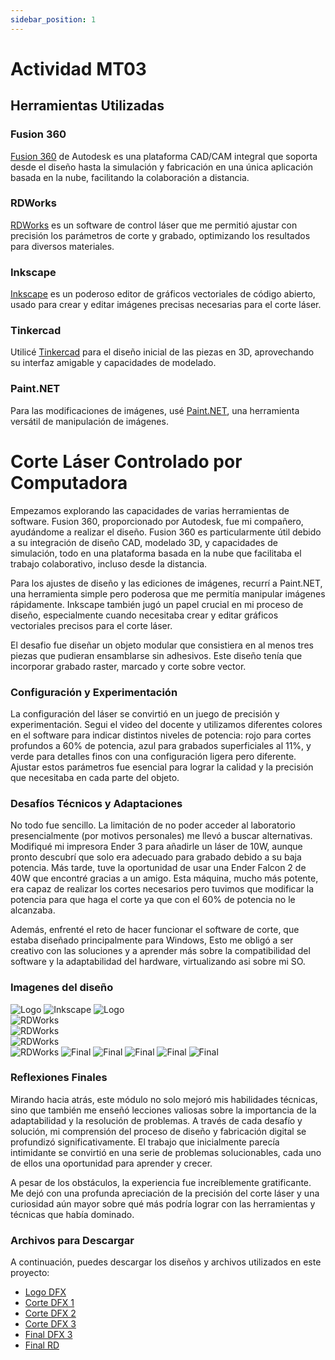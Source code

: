 ```yaml
---
sidebar_position: 1
---
```


# Actividad MT03

## Herramientas Utilizadas

### Fusion 360

[Fusion 360](https://www.autodesk.com/products/fusion-360/overview) de Autodesk es una plataforma CAD/CAM integral que soporta desde el diseño hasta la simulación y fabricación en una única aplicación basada en la nube, facilitando la colaboración a distancia.

### RDWorks

[RDWorks](https://rdworks.software.informer.com/) es un software de control láser que me permitió ajustar con precisión los parámetros de corte y grabado, optimizando los resultados para diversos materiales.

### Inkscape

[Inkscape](https://inkscape.org) es un poderoso editor de gráficos vectoriales de código abierto, usado para crear y editar imágenes precisas necesarias para el corte láser.

### Tinkercad

Utilicé [Tinkercad](https://www.tinkercad.com) para el diseño inicial de las piezas en 3D, aprovechando su interfaz amigable y capacidades de modelado.

### Paint.NET

Para las modificaciones de imágenes, usé [Paint.NET](https://www.getpaint.net), una herramienta versátil de manipulación de imágenes.

# Corte Láser Controlado por Computadora

Empezamos explorando las capacidades de varias herramientas de software. Fusion 360, proporcionado por Autodesk, fue mi compañero, ayudándome a realizar el diseño. Fusion 360 es particularmente útil debido a su integración de diseño CAD, modelado 3D, y capacidades de simulación, todo en una plataforma basada en la nube que facilitaba el trabajo colaborativo, incluso desde la distancia.

Para los ajustes de diseño y las ediciones de imágenes, recurrí a Paint.NET, una herramienta simple pero poderosa que me permitía manipular imágenes rápidamente. Inkscape también jugó un papel crucial en mi proceso de diseño, especialmente cuando necesitaba crear y editar gráficos vectoriales precisos para el corte láser.

El desafio fue diseñar un objeto modular que consistiera en al menos tres piezas que pudieran ensamblarse sin adhesivos. Este diseño tenía que incorporar grabado raster, marcado y corte sobre vector.

### Configuración y Experimentación

La configuración del láser se convirtió en un juego de precisión y experimentación. Segui el video del docente y utilizamos diferentes colores en el software para indicar distintos niveles de potencia: rojo para cortes profundos a 60% de potencia, azul para grabados superficiales al 11%, y verde para detalles finos con una configuración ligera pero diferente. Ajustar estos parámetros fue esencial para lograr la calidad y la precisión que necesitaba en cada parte del objeto.

### Desafíos Técnicos y Adaptaciones

No todo fue sencillo. La limitación de no poder acceder al laboratorio presencialmente (por motivos personales) me llevó a buscar alternativas. Modifiqué mi impresora Ender 3 para añadirle un láser de 10W, aunque pronto descubrí que solo era adecuado para grabado debido a su baja potencia. Más tarde, tuve la oportunidad de usar una Ender Falcon 2 de 40W que encontré gracias a un amigo. Esta máquina, mucho más potente, era capaz de realizar los cortes necesarios pero tuvimos que modificar la potencia para que haga el corte ya que con el 60% de potencia no le alcanzaba.

Además, enfrenté el reto de hacer funcionar el software de corte, que estaba diseñado principalmente para Windows, Esto me obligó a ser creativo con las soluciones y a aprender más sobre la compatibilidad del software y la adaptabilidad del hardware, virtualizando asi sobre mi SO.

### Imagenes del diseño

![Logo](../../img/MT03/fusion.png)
![Inkscape](../../img/MT03/inkscape.png)
![Logo](../../img/MT03/logo.svg)  
![RDWorks](../../img/MT03/rd1.png)  
 ![RDWorks](../../img/MT03/rd2.png)  
 ![RDWorks](../../img/MT03/rd3.png)  
 ![RDWorks](../../img/MT03/rd4.png)
![Final](../../img/MT03/final1.jpeg)
![Final](../../img/MT03/final2.jpeg)
![Final](../../img/MT03/final3.jpegg)
![Final](../../img/MT03/final4.jpeg)
![Final](../../img/MT03/final5.jpeg)

### Reflexiones Finales

Mirando hacia atrás, este módulo no solo mejoró mis habilidades técnicas, sino que también me enseñó lecciones valiosas sobre la importancia de la adaptabilidad y la resolución de problemas. A través de cada desafío y solución, mi comprensión del proceso de diseño y fabricación digital se profundizó significativamente. El trabajo que inicialmente parecía intimidante se convirtió en una serie de problemas solucionables, cada uno de ellos una oportunidad para aprender y crecer.

A pesar de los obstáculos, la experiencia fue increíblemente gratificante. Me dejó con una profunda apreciación de la precisión del corte láser y una curiosidad aún mayor sobre qué más podría lograr con las herramientas y técnicas que había dominado.

### Archivos para Descargar

A continuación, puedes descargar los diseños y archivos utilizados en este proyecto:

- [Logo DFX](../../img/MT03/logo.dxf)
- [Corte DFX 1](../../img/MT03/corte.dxf)
- [Corte DFX 2](../../img/MT03/corte2.dxf)
- [Corte DFX 3](../../img/MT03/corte3.dxf)
- [Final DFX 3](../../img/MT03/ProyectoCorte.dxf)
- [Final RD](../../img/MT03/corte.rd)
